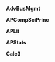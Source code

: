 
**AdvBusMgmt**

<a href=""></a>


**APCompSciPrinc**

<a href=""></a>


**APLit**

<a href=""></a>


**APStats**

<a href=""></a>


**Calc3**

